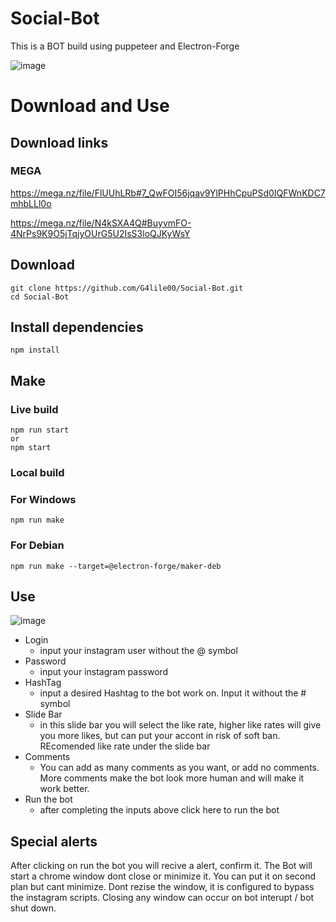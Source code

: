 # Social-Bot
This is a BOT build using puppeteer and Electron-Forge


![image](https://user-images.githubusercontent.com/57160685/151731993-e59e5d1c-a68c-40fb-919f-37590af7117c.png)

# Download and Use

## Download links

### MEGA 
https://mega.nz/file/FlUUhLRb#7_QwFOI56jqav9YlPHhCpuPSd0IQFWnKDC7mhbLLl0o

https://mega.nz/file/N4kSXA4Q#BuyvmFO-4NrPs9K9O5jTqjyOUrG5U2IsS3loQJKyWsY

##

## Download

```
git clone https://github.com/G4lile00/Social-Bot.git
cd Social-Bot
```

## Install dependencies

```
npm install
```

## Make

### Live build

```
npm run start
or
npm start
```
### Local build

### For Windows

```
npm run make
```

### For Debian
```
npm run make --target=@electron-forge/maker-deb
```

## Use

![image](https://user-images.githubusercontent.com/57160685/151732097-0c0d5144-c97a-4a59-87ce-2101dd1317f0.png)

* Login
  * input your instagram user without the @ symbol 
* Password
  * input your instagram password
* HashTag
  * input a desired Hashtag to the bot work on. Input it without the # symbol
* Slide Bar
  * in this slide bar you will select the like rate, higher like rates will give you more likes, but can put your accont in risk of soft ban. REcomended like rate under the slide bar 
* Comments 
  * You can add as many comments as you want, or add no comments. More comments make the bot look more human and will make it work better.
* Run the bot
  * after completing the inputs above click here to run the bot

## Special alerts 

After clicking on run the bot you will recive a alert, confirm it. 
The Bot will start a chrome window dont close or minimize it. You can put it on second plan but cant minimize.
Dont rezise the window, it is configured to bypass the instagram scripts.
Closing any window can occur on bot interupt / bot shut down.
